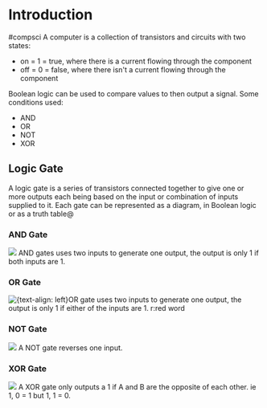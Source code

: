 # Introduction

#compsci
A computer is a collection of transistors and circuits with two states:
- on = 1 = true, where there is a current flowing through the component
- off = 0 = false, where there isn't a current flowing through the component

Boolean logic can be used to compare values to then output a signal. Some conditions used:
- AND
- OR
- NOT
- XOR

## Logic Gate

A logic gate is a series of transistors connected together to give one or more outputs each being based on the input or combination of inputs supplied to it. Each gate can be represented as a diagram, in Boolean logic or as a truth table@

### AND Gate

![](https://i.imgur.com/mojVdhu.png)
AND gates uses two inputs to generate one output, the output is only 1 if both inputs are 1.

### OR Gate

![{text-align: left}](https://i.imgur.com/GX2u0Pb.png)OR gate uses two inputs to generate one output, the output is only 1 if either of the inputs are 1. r:red word

### NOT Gate

![](https://i.imgur.com/6QMLtSK.png)
A NOT gate reverses one input.

### XOR Gate

![](https://external-content.duckduckgo.com/iu/?u=https%3A%2F%2Fwww.computerscience.gcse.guru%2Fwp-content%2Fuploads%2F2016%2F11%2FXOR.png&f=1&nofb=1)
A XOR gate only outputs a 1 if A and B are the opposite of each other. ie 1, 0 = 1 but 1, 1 = 0.